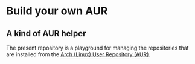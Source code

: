 # Build your own AUR
## A kind of AUR helper
The present repository is a playground for managing the repositories that are
installed from the [Arch (Linux) User Repository
(AUR)](http://aur.archlinux.org).


[//]: # (vim: tw=80)
